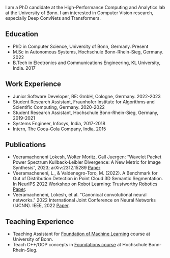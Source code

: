 I am a PhD candidate at the High-Performance Computing and Analytics lab at the University of Bonn. I am interested in Computer Vision research, especially Deep ConvNets and Transformers.

## Education
* PhD in Computer Science, University of Bonn, Germany. Present
* M.Sc in Autonomous Systems, Hochschule Bonn-Rhein-Sieg, Germany. 2022
* B.Tech in Electronics and Communications Engineering, KL University, India. 2017

## Work Experience
* Junior Software Developer, RE: GmbH, Cologne, Germany. 2022-2023
* Student Research Assistant, Fraunhofer Institute for Algorithms and Scientific Computing, Germany. 2020-2022
* Student Research Assistant, Hochschule Bonn-Rhein-Sieg, Germany, 2019-2021
* Systems Engineer, Infosys, India, 2017-2018
* Intern, The Coca-Cola Company, India, 2015

## Publications
* Veeramacheneni Lokesh, Wolter Moritz, Gall Juergen: “Wavelet Packet Power Spectrum Kullback-Leibler Divergence: A New Metric for Image Synthesis”, 2023; arXiv:2312.15289 [Paper](https://arxiv.org/pdf/2312.15289.pdf)
* Veeramacheneni, L., & Valdenegro-Toro, M. (2022). A Benchmark for Out of Distribution Detection in Point Cloud 3D Semantic Segmentation. In NeurIPS 2022 Workshop on Robot Learning: Trustworthy Robotics [Paper](https://arxiv.org/pdf/2211.06241.pdf).
* Veeramacheneni, Lokesh, et al. "Canonical convolutional neural networks." 2022 International Joint Conference on Neural Networks (IJCNN). IEEE, 2022 [Paper](https://arxiv.org/pdf/2206.01509.pdf).

## Teaching Experience
* Teaching Assistant for [Foundation of Machine Learning](https://github.com/Deep-Learning-with-Jax) course at University of Bonn.
* Teach C++/OOP concepts in [Foundations course](https://github.com/mas-group/foundations_course) at Hochschule Bonn-Rhein-Sieg.
